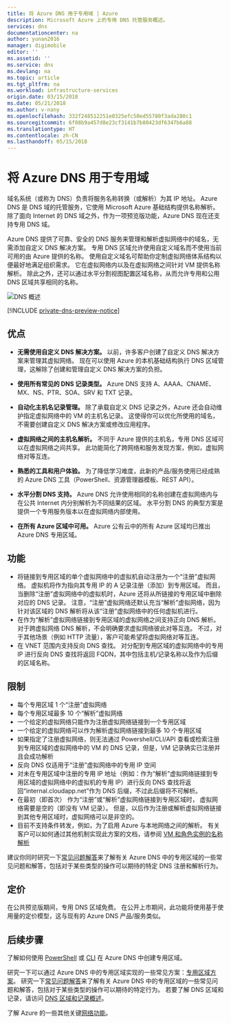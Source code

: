 ```yaml
---
title: 将 Azure DNS 用于专用域 | Azure
description: Microsoft Azure 上的专用 DNS 托管服务概述。
services: dns
documentationcenter: na
author: yunan2016
manager: digimobile
editor: ''
ms.assetid: ''
ms.service: dns
ms.devlang: na
ms.topic: article
ms.tgt_pltfrm: na
ms.workload: infrastructure-services
origin.date: 03/15/2018
ms.date: 05/21/2018
ms.author: v-nany
ms.openlocfilehash: 332f248512251e0325efc50ed55780f3ada280c1
ms.sourcegitcommit: 6f08b9a457d8e23cf3141b7b80423df6347b6a88
ms.translationtype: HT
ms.contentlocale: zh-CN
ms.lasthandoff: 05/15/2018
---
```

# <a name="using-azure-dns-for-private-domains"></a>将 Azure DNS 用于专用域
域名系统（或称为 DNS）负责将服务名称转换（或解析）为其 IP 地址。 Azure DNS 是 DNS 域的托管服务，它使用 Microsoft Azure 基础结构提供名称解析。  除了面向 Internet 的 DNS 域之外，作为一项预览版功能，Azure DNS 现在还支持专用 DNS 域。  
 
Azure DNS 提供了可靠、安全的 DNS 服务来管理和解析虚拟网络中的域名，无需添加自定义 DNS 解决方案。 专用 DNS 区域允许使用自定义域名而不使用当前可用的由 Azure 提供的名称。  使用自定义域名可帮助你定制虚拟网络体系结构以便最好地满足组织需求。 它在虚拟网络内以及在虚拟网络之间针对 VM 提供名称解析。 除此之外，还可以通过水平分割视图配置区域名称，从而允许专用和公用 DNS 区域共享相同的名称。

![DNS 概述](./media/private-dns-overview/scenario.png)

[!INCLUDE [private-dns-preview-notice](../../includes/private-dns-preview-notice.md)]

## <a name="benefits"></a>优点

* **无需使用自定义 DNS 解决方案。** 以前，许多客户创建了自定义 DNS 解决方案来管理其虚拟网络。  现在可以使用 Azure 的本机基础结构执行 DNS 区域管理，这解除了创建和管理自定义 DNS 解决方案的负担。

* **使用所有常见的 DNS 记录类型。**  Azure DNS 支持 A、AAAA、CNAME、MX、NS、PTR、SOA、SRV 和 TXT 记录。

* **自动化主机名记录管理。** 除了承载自定义 DNS 记录之外，Azure 还会自动维护指定虚拟网络中的 VM 的主机名记录。  这使得你可以优化所使用的域名，不需要创建自定义 DNS 解决方案或修改应用程序。

* **虚拟网络之间的主机名解析。** 不同于 Azure 提供的主机名，专用 DNS 区域可以在虚拟网络之间共享。  此功能简化了跨网络和服务发现方案，例如，虚拟网络对等互连。

* **熟悉的工具和用户体验。** 为了降低学习难度，此新的产品/服务使用已经成熟的 Azure DNS 工具（PowerShell、资源管理器模板、REST API）。

* **水平分割 DNS 支持。** Azure DNS 允许使用相同的名称创建在虚拟网络内与在公共 Internet 内分别解析为不同结果的区域。  水平分割 DNS 的典型方案是提供一个专用服务版本以在虚拟网络内部使用。

* **在所有 Azure 区域中可用。** Azure 公有云中的所有 Azure 区域均已推出 Azure DNS 专用区域。 

## <a name="capabilities"></a>功能 
* 将链接到专用区域的单个虚拟网络中的虚拟机自动注册为一个“注册”虚拟网络。 虚拟机将作为指向其专用 IP 的 A 记录注册（添加）到专用区域。 而且，当删除“注册”虚拟网络中的虚拟机时，Azure 还将从所链接的专用区域中删除对应的 DNS 记录。 注意，“注册”虚拟网络还默认充当“解析”虚拟网络，因为针对该区域的 DNS 解析将从该“注册”虚拟网络中的任何虚拟机进行。 
* 在作为“解析”虚拟网络链接到专用区域的虚拟网络之间支持正向 DNS 解析。 对于跨虚拟网络 DNS 解析，不会明确要求虚拟网络彼此对等互连。 不过，对于其他场景（例如 HTTP 流量），客户可能希望将虚拟网络对等互连。
* 在 VNET 范围内支持反向 DNS 查找。 对分配到专用区域的虚拟网络中的专用 IP 进行反向 DNS 查找将返回 FQDN，其中包括主机/记录名称以及作为后缀的区域名称。 
## <a name="limitations"></a>限制
* 每个专用区域 1 个“注册”虚拟网络
* 每个专用区域最多 10 个“解析”虚拟网络
* 一个给定的虚拟网络只能作为注册虚拟网络链接到一个专用区域
* 一个给定的虚拟网络可以作为解析虚拟网络链接到最多 10 个专用区域
* 如果指定了注册虚拟网络，则无法通过 Powershell/CLI/API 查看或检索注册到专用区域的虚拟网络中的 VM 的 DNS 记录，但是，VM 记录确实已注册并且会成功解析
* 反向 DNS 仅适用于“注册”虚拟网络中的专用 IP 空间
* 对未在专用区域中注册的专用 IP 地址（例如：作为“解析”虚拟网络链接到专用区域的虚拟网络中的虚拟机的专用 IP）进行反向 DNS 查找将返回“internal.cloudapp.net”作为 DNS 后缀，不过此后缀将不可解析。   
* 在最初（即首次） 作为“注册”或“解析”虚拟网络链接到专用区域时， 虚拟网络需要是空的（即没有 VM 记录）。 但是，以后作为注册或解析虚拟网络链接到其他专用区域时，虚拟网络可以是非空的。 
* 目前不支持条件转发，例如，为了启用 Azure 与本地网络之间的解析。 有关客户可以如何通过其他机制实现此方案的文档，请参阅 [VM 和角色实例的名称解析](../virtual-network/virtual-networks-name-resolution-for-vms-and-role-instances.md)

建议你同时研究一下[常见问题解答](./dns-faq.md#private-dns)来了解有关 Azure DNS 中的专用区域的一些常见问题和解答，包括对于某些类型的操作可以期待的特定 DNS 注册和解析行为。 
## <a name="pricing"></a>定价

在公共预览版期间，专用 DNS 区域免费。 在公开上市期间，此功能将使用基于使用量的定价模型，这与现有的 Azure DNS 产品/服务类似。 


## <a name="next-steps"></a>后续步骤

了解如何使用 [PowerShell](./private-dns-getstarted-powershell.md) 或 [CLI](./private-dns-getstarted-cli.md) 在 Azure DNS 中创建专用区域。

研究一下可以通过 Azure DNS 中的专用区域实现的一些常见方案：[专用区域方案](./private-dns-scenarios.md)。
研究一下[常见问题解答](./dns-faq.md#private-dns)来了解有关 Azure DNS 中的专用区域的一些常见问题和解答，包括对于某些类型的操作可以期待的特定行为。 若要了解 DNS 区域和记录，请访问 [DNS 区域和记录概述](dns-zones-records.md)。

了解 Azure 的一些其他关键[网络功能](../networking/networking-overview.md)。

